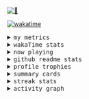 [![🐙](https://hits.seeyoufarm.com/api/count/incr/badge.svg?url=https%3A%2F%2Fgithub.com%2Fktnkk%2Fhit-counter&count_bg=%23070707&title_bg=%23070707&icon=&icon_color=%23E7E7E7&title=visitors&edge_flat=true)](https://hits.seeyoufarm.com)

[![wakatime](https://wakatime.com/badge/user/43ee8060-219a-4cc8-b7a0-9a681ab5a8a7.svg)](https://wakatime.com/@43ee8060-219a-4cc8-b7a0-9a681ab5a8a7)

<details>
  <summary> <samp>my metrics</samp></summary>
  
  <br>
  
 ![🐳](https://github.com/kkhys/kkhys/blob/main/github-metrics.svg)
  
  ***
</details>

<details>
  <summary> <samp>wakaTime stats</samp></summary>
  
  <br>
  
<!--START_SECTION:waka-->
![Code Time](http://img.shields.io/badge/Code%20Time-987%20hrs%2015%20mins-blue)

**🐱 My GitHub Data** 

> 📦 5.0 MB Used in GitHub's Storage 
 > 
> 🏆 2,599 Contributions in the Year 2023
 > 
> 💼 Opted to Hire
 > 
> 📜 3 Public Repositories 
 > 
> 🔑 56 Private Repositories 
 > 
**I'm an Early 🐤** 

```text
🌞 Morning                10495 commits       ███████████░░░░░░░░░░░░░░   43.92 % 
🌆 Daytime                5614 commits        ██████░░░░░░░░░░░░░░░░░░░   23.49 % 
🌃 Evening                6721 commits        ███████░░░░░░░░░░░░░░░░░░   28.13 % 
🌙 Night                  1066 commits        █░░░░░░░░░░░░░░░░░░░░░░░░   04.46 % 
```
📅 **I'm Most Productive on Monday** 

```text
Monday                   4575 commits        █████░░░░░░░░░░░░░░░░░░░░   19.15 % 
Tuesday                  4048 commits        ████░░░░░░░░░░░░░░░░░░░░░   16.94 % 
Wednesday                4308 commits        █████░░░░░░░░░░░░░░░░░░░░   18.03 % 
Thursday                 3900 commits        ████░░░░░░░░░░░░░░░░░░░░░   16.32 % 
Friday                   4150 commits        ████░░░░░░░░░░░░░░░░░░░░░   17.37 % 
Saturday                 1533 commits        ██░░░░░░░░░░░░░░░░░░░░░░░   06.42 % 
Sunday                   1382 commits        █░░░░░░░░░░░░░░░░░░░░░░░░   05.78 % 
```


📊 **This Week I Spent My Time On** 

```text
🕑︎ Time Zone: Asia/Tokyo

💬 Programming Languages: 
Other                    33 hrs 8 mins       ███████████████████░░░░░░   75.06 % 
Java                     3 hrs 22 mins       ██░░░░░░░░░░░░░░░░░░░░░░░   07.65 % 
HTML                     2 hrs 13 mins       █░░░░░░░░░░░░░░░░░░░░░░░░   05.03 % 
TypeScript               1 hr 36 mins        █░░░░░░░░░░░░░░░░░░░░░░░░   03.63 % 
JavaScript               1 hr 15 mins        █░░░░░░░░░░░░░░░░░░░░░░░░   02.87 % 

🔥 Editors: 
Chrome                   33 hrs 8 mins       ███████████████████░░░░░░   75.06 % 
IntelliJ                 8 hrs 50 mins       █████░░░░░░░░░░░░░░░░░░░░   20.04 % 
WebStorm                 2 hrs 8 mins        █░░░░░░░░░░░░░░░░░░░░░░░░   04.85 % 
DataGrip                 1 min               ░░░░░░░░░░░░░░░░░░░░░░░░░   00.05 % 

💻 Operating System: 
Mac                      44 hrs 4 mins       █████████████████████████   99.84 % 
Windows                  2 mins              ░░░░░░░░░░░░░░░░░░░░░░░░░   00.09 % 
Unknown OS               2 mins              ░░░░░░░░░░░░░░░░░░░░░░░░░   00.08 % 
```


 Last Updated on 2023/06/25 18:47:27 UTC
<!--END_SECTION:waka-->
  
  ***
</details>


<details>
  <summary> <samp>now playing</samp></summary>
  
  <br>
 
 [![🐟](https://spotify-github-profile.vercel.app/api/view?uid=31ryofms4dnv7mrohhepo4c4zgqu&cover_image=true&theme=default&show_offline=false&background_color=121212&bar_color=53b14f&bar_color_cover=false)](https://open.spotify.com/user/31ryofms4dnv7mrohhepo4c4zgqu)
  
  ***
</details>

<details>
  <summary> <samp>github readme stats</samp></summary>
  
  <br>
  
 <p align="left"> 
  <img alt="🐠" src="https://github-readme-stats.vercel.app/api?username=kkhys&count_private=true&show_icons=true&theme=dark&include_all_commits=true" />
  <img alt="🐟" src="https://github-readme-stats.vercel.app/api/top-langs/?username=kkhys&layout=compact&theme=dark&langs_count=10&hide=HTML,CSS,SCSS" />
</p>
  
  ***
</details>

<details>
  <summary> <samp>profile trophies</samp></summary>
  
  <br>
  
  [![🐬](https://github-profile-trophy.vercel.app/?username=kkhys&rank=SECRET,SSS,SS,S,AAA,AA,A&theme=darkhub&row=1&margin-w=10&no-bg=true)](https://github.com/ryo-ma/github-profile-trophy)
  
  ***
</details>

<details>
  <summary> <samp>summary cards</samp></summary>
  
  <br>
  
  ![🐋](https://github-profile-summary-cards.vercel.app/api/cards/profile-details?username=kkhys&theme=github_dark)
  ![🦑](https://github-profile-summary-cards.vercel.app/api/cards/repos-per-language?username=kkhys&theme=github_dark)
  ![🦭](https://github-profile-summary-cards.vercel.app/api/cards/most-commit-language?username=kkhys&theme=github_dark)
  ![🦀](https://github-profile-summary-cards.vercel.app/api/cards/stats?username=kkhys&theme=github_dark)
  ![🦈](https://github-profile-summary-cards.vercel.app/api/cards/productive-time?username=kkhys&theme=github_dark)
  
  ***
</details>

<details>
  <summary> <samp>streak stats</samp></summary>
  
  <br>
  
  [![🐠](http://github-readme-streak-stats.herokuapp.com?user=kkhys&theme=dark)](https://git.io/streak-stats)
  
  ***
</details>

<details>
  <summary> <samp>activity graph</samp></summary>
  
  <br>
  
  [![🐡](https://github-readme-activity-graph.cyclic.app/graph?username=kkhys&theme=xcode)](https://github.com/ashutosh00710/github-readme-activity-graph)
  
  ***
</details>

